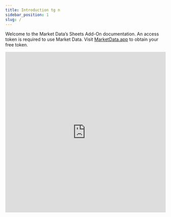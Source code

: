 ```yaml
---
title: Introduction tg n
sidebar_position: 1
slug: /
---
```


Welcome to the Market Data’s Sheets Add-On documentation. An access token is required to use Market Data. Visit [MarketData.app](https://www.marketdata.app/) to obtain your free token.

<iframe width="100%" height="503" src="https://www.youtube.com/embed/D_NpqYGdtDg" title="Get Started With Market Data In Google Sheets: Get Real-Time Stock & Options Prices For Your Sheets" frameborder="0" allow="accelerometer; autoplay; clipboard-write; encrypted-media; gyroscope; picture-in-picture" allowfullscreen>
</iframe>
